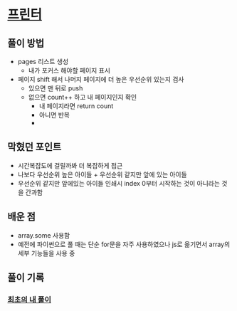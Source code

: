 # [프린터](https://programmers.co.kr/learn/courses/30/lessons/42587)

## 풀이 방법
- pages 리스트 생성
  - 내가 포커스 해야할 페이지 표시
- 페이지 shift 해서 나머지 페이지에 더 높은 우선순위 있는지 검사
  - 있으면 맨 뒤로 push
  - 없으면 count++ 하고 내 페이지인지 확인
    - 내 페이지라면 return count 
    - 아니면 반복
    - 
## 막혔던 포인트 
- 시간복잡도에 걸릴까봐 더 복잡하게 접근
- 나보다 우선순위 높은 아이들 + 우선순위 같지만 앞에 있는 아이들 
- 우선순위 같지만 앞에있는 아이들 인쇄시 index 0부터 시작하는 것이 아니라는 것을 간과함



## 배운 점 
- array.some 사용함 
- 예전에 파이썬으로 풀 때는 단순 for문을 자주 사용하였으나 js로 옮기면서 array의 세부 기능들을 사용 중 

## 풀이 기록 
### [최초의 내 풀이](./index.js)

  

